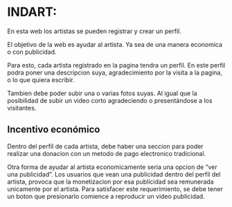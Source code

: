 # INDART:

En esta web los artistas se pueden registrar y crear un perfil.

El objetivo de la web es ayudar al artista. Ya sea de una manera economica o con publicidad.

Para esto, cada artista registrado en la pagina tendra un perfil. En este perfil podra poner una descripcion suya, agradecimiento por la visita a la pagina, o lo que quiera escribir.

Tambien debe poder subir una o varias fotos suyas. Al igual que la posibilidad de subir un video corto agradeciendo o presentándose a los visitantes.


## Incentivo económico

Dentro del perfil de cada artista, debe haber una seccion para poder realizar una donacion con un metodo de pago electronico tradicional.

Otra forma de ayudar al artista economicamente seria una opcion de “ver una publicidad”. Los usuarios que vean una publicidad dentro del perfil del artista, provoca que la monetizacion por esa publicidad sea remunerada unicamente por el artista. Para satisfacer este requerimiento, se debe tener un boton que presionarlo comience a reproducir un video publicidad.

